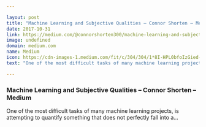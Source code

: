 ```yaml
---

layout: post
title: "Machine Learning and Subjective Qualities – Connor Shorten – Medium"
date: 2017-10-31
link: https://medium.com/@connorshorten300/machine-learning-and-subjective-qualities-94d7fae962bf?source=rss------machine_learning-5
image: undefined
domain: medium.com
name: Medium
icon: https://cdn-images-1.medium.com/fit/c/304/304/1*8I-HPL0bfoIzGied-dzOvA.png
text: "One of the most difficult tasks of many machine learning projects, is attempting to quantify something that does not perfectly fall into a…"

---
```


### Machine Learning and Subjective Qualities – Connor Shorten – Medium

One of the most difficult tasks of many machine learning projects, is attempting to quantify something that does not perfectly fall into a…
